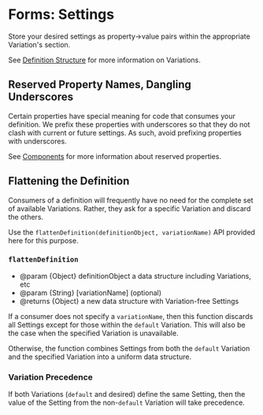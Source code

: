 # Forms: Settings

Store your desired settings as property->value pairs within the appropriate
Variation's section.

See [Definition Structure](definition-structure.md) for more information on
Variations.


## Reserved Property Names, Dangling Underscores

Certain properties have special meaning for code that consumes your definition.
We prefix these properties with underscores so that they do not clash with
current or future settings. As such, avoid prefixing properties with
underscores.

See [Components](components.md) for more information about reserved properties.


## Flattening the Definition

Consumers of a definition will frequently have no need for the complete set of
available Variations. Rather, they ask for a specific Variation and discard the
others.

Use the `flattenDefinition(definitionObject, variationName)` API provided here
for this purpose.

### `flattenDefinition`

- @param {Object} definitionObject a data structure including Variations, etc
- @param {String} [variationName] (optional)
- @returns {Object} a new data structure with Variation-free Settings

If a consumer does not specify a `variationName`, then this function discards
all Settings except for those within the `default` Variation. This will also be
the case when the specified Variation is unavailable.

Otherwise, the function combines Settings from both the `default` Variation and
the specified Variation into a uniform data structure.


### Variation Precedence

If both Variations (`default` and desired) define the same Setting, then the
value of the Setting from the non-`default` Variation will take precedence.
